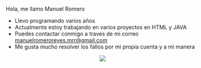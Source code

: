   Hola, me llamo Manuel Romero
  - Llevo programando varios años
  - Actualmente estoy trabajando en varios proyectos en HTML y JAVA
  - Puedes contactar conmigo a traves de mi correo manuelromeroreyes.mrr@gmail.com
  - Me gusta mucho resolver los fallos por mi propia cuenta y a mi manera 
<p align="center">
  <a href="https://github.com/KeyCuevasMelgarejo/KeyCuevasMelgarejo"><img src="https://readme-typing-svg.herokuapp.com?size=16&center=true&vCenter=true&width=650&lines=Tecnico+superior+en+desarrollo+de+aplicaciones+multiplataforma;Mobile+Developer;Constantemente+Aprendiendo"></a></a>
</p>
